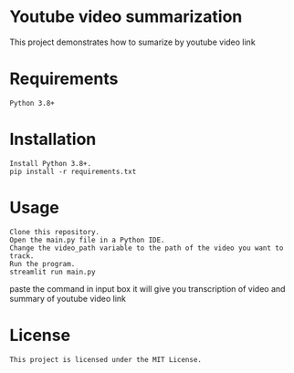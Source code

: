 
<h1>Youtube video summarization
</h1>
This project demonstrates how to sumarize by youtube video link
<h1>Requirements</h1>

    Python 3.8+
    

<h1>Installation</h1>

    Install Python 3.8+.
    pip install -r requirements.txt
    

<h1>Usage</h1>

    Clone this repository.
    Open the main.py file in a Python IDE.
    Change the video_path variable to the path of the video you want to track.
    Run the program.
    streamlit run main.py

paste the command in  input box it will give you transcription of video and summary of youtube video link

<H1>License</H1>

    This project is licensed under the MIT License.
    
